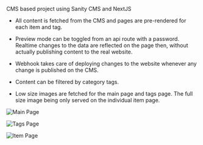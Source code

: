 CMS based project using Sanity CMS and NextJS

* All content is fetched from the CMS and pages are pre-rendered for each item and tag.

* Preview mode can be toggled from an api route with a password. Realtime changes to the data are reflected on the page then, without actually publishing content to the real website.

* Webhook takes care of deploying changes to the website whenever any change is published on the CMS.

* Content can be filtered by category tags.

* Low size images are fetched for the main page and tags page. The full size image being only served on the individual item page.

![Main Page](https://i.imgur.com/V9UtQbz.png)

![Tags Page](https://i.imgur.com/3rvuCpe.png)

![Item Page](https://i.imgur.com/lHapWDA.png)
